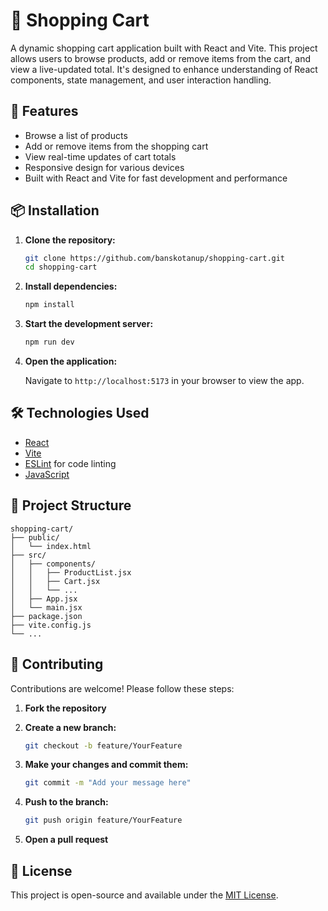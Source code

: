# 🛒 Shopping Cart

A dynamic shopping cart application built with React and Vite. This project allows users to browse products, add or remove items from the cart, and view a live-updated total. It's designed to enhance understanding of React components, state management, and user interaction handling.

## 🚀 Features

- Browse a list of products
- Add or remove items from the shopping cart
- View real-time updates of cart totals
- Responsive design for various devices
- Built with React and Vite for fast development and performance

## 📦 Installation

1. **Clone the repository:**

   ```bash
   git clone https://github.com/banskotanup/shopping-cart.git
   cd shopping-cart
   ```

2. **Install dependencies:**

   ```bash
   npm install
   ```

3. **Start the development server:**

   ```bash
   npm run dev
   ```

4. **Open the application:**

   Navigate to `http://localhost:5173` in your browser to view the app.

## 🛠️ Technologies Used

- [React](https://reactjs.org/)
- [Vite](https://vitejs.dev/)
- [ESLint](https://eslint.org/) for code linting
- [JavaScript](https://developer.mozilla.org/en-US/docs/Web/JavaScript)

## 📁 Project Structure

```plaintext
shopping-cart/
├── public/
│   └── index.html
├── src/
│   ├── components/
│   │   ├── ProductList.jsx
│   │   ├── Cart.jsx
│   │   └── ...
│   ├── App.jsx
│   └── main.jsx
├── package.json
├── vite.config.js
└── ...
```

## 🤝 Contributing

Contributions are welcome! Please follow these steps:

1. **Fork the repository**

2. **Create a new branch:**

   ```bash
   git checkout -b feature/YourFeature
   ```

3. **Make your changes and commit them:**

   ```bash
   git commit -m "Add your message here"
   ```

4. **Push to the branch:**

   ```bash
   git push origin feature/YourFeature
   ```

5. **Open a pull request**

## 📄 License

This project is open-source and available under the [MIT License](LICENSE).
